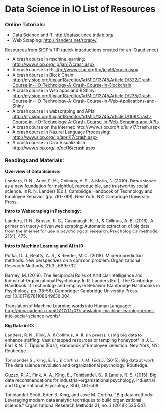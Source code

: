 # Data Science in IO List of Resources

### Online Tutorials:

* Data Science and R: http://datascience.tntlab.org/
* Web Scraping: http://rlanders.net/scrapy/

Resources from SIOP's TIP (quick introductions created for an IO audience)
* A crash course in machine learning: http://www.siop.org/tip/jan17/crash.aspx
* A crash course in R: http://www.siop.org/tip/july16/crash.aspx
* A crash course in Block Chain: http://my.siop.org/tip/jan18/editor/ArtMID/13745/ArticleID/322/Crash-Course-in-I-O-Technology-A-Crash-Course-in-Blockchain
* A crash course in Web apps and R Shiny: http://my.siop.org/tip/jan18/editor/ArtMID/13745/ArticleID/235/Crash-Course-in-I-O-Technology-A-Crash-Course-in-Web-Applications-and-Shiny
* A crash course in webscraping and APIs: http://my.siop.org/tip/jan18/editor/ArtMID/13745/ArticleID/108/Crash-Course-in-I-O-Technology-A-Crash-Course-in-Web-Scraping-and-APIs
* A crash course on the internet: http://www.siop.org/tip/july17/crash.aspx
* A crash course in Natural Language Processing: http://www.siop.org/tip/april17/crash.aspx
* A crash course in Data Visualization: http://www.siop.org/tip/oct16/crash.aspx

### Readings and Materials:

**Overview of Data Science:**

Landers, R. N., Auer, E. M., Collmus, A. B., & Marin, S. (2019). Data science as a new foundation
for insightful, reproducible, and trustworthy social science. In R. N. Landers (Ed.), Cambridge
Handbook of Technology and Employee Behavior (pp. 761-789). New York, NY: Cambridge
University Press.

**Intro to Webscraping in Psychology:**

Landers, R. N., Brusso, R. C., Cavanaugh, K. J., & Collmus, A. B. (2016). A primer on theory-driven web scraping: Automatic extraction of big data from the Internet for use in psychological research. Psychological methods, 21(4), 475.

**Intro to Machine Learning and AI in IO:**

Putka, D. J., Beatty, A. S., & Reeder, M. C. (2018). Modern prediction methods: New perspectives on a common problem. Organizational Research Methods, 21(3), 689-732.

Barney, M. (2019). The Reciprocal Roles of Artificial Intelligence and Industrial-Organizational Psychology. In R. Landers (Ed.), The Cambridge Handbook of Technology and Employee Behavior (Cambridge Handbooks in Psychology, pp. 38-56). Cambridge: Cambridge University Press. doi:10.1017/9781108649636.004

Translation of Machine Learning words into Human Language:
http://neoacademic.com/2017/12/07/translating-machine-learning-terms-into-social-science-words/

**Big Data in IO:**

Landers, R. N., Fink, A. & Collmus, A. B. (in press). Using big data to enhance staffing: Vast untapped resources or tempting honeypot? In J. L. Farr & N. T. Tippins (Eds.), Handbook of Employee Selection. New York, NY: Routledge.

Tonidandel, S., King, E. B., & Cortina, J. M. (Eds.). (2015). Big data at work: The data science revolution and organizational psychology. Routledge.

Guzzo, R. A., Fink, A. A., King, E., Tonidandel, S., & Landis, R. S. (2015). Big data recommendations for industrial–organizational psychology. Industrial and Organizational Psychology, 8(4), 491-508.

Tonidandel, Scott, Eden B. King, and Jose M. Cortina. "Big data methods: Leveraging modern data analytic techniques to build organizational science." Organizational Research Methods 21, no. 3 (2018): 525-547.


